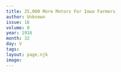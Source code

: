 ```yaml
---
title: 25,000 More Motors For Iowa Farmers
author: Unknown
issue: 16
volume: 8
year: 1916
month: 32
day: V
tags:
layout: page.njk
image:
---
```





